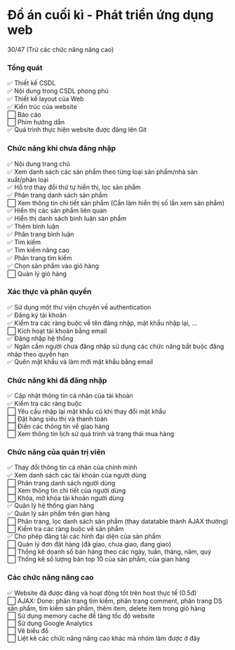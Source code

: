 # Đồ án cuối kì - Phát triển ứng dụng web

30/47 (Trừ các chức năng nâng cao)

### Tổng quát

✅ Thiết kế CSDL  
✅ Nội dung trong CSDL phong phú  
✅ Thiết kế layout của Web  
✅ Kiến trúc của website  
⬜ Báo cáo  
⬜ Phim hướng dẫn  
✅ Quá trình thực hiện website được đăng lên Git

### Chức năng khi chưa đăng nhập

✅ Nội dung trang chủ  
✅ Xem danh sách các sản phẩm theo từng loại sản phẩm/nhà sản xuất/phân loại  
✅ Hỗ trợ thay đổi thứ tự hiển thị, lọc sản phẩm  
✅ Phân trang danh sách sản phẩm  
⬜ Xem thông tin chi tiết sản phẩm (Cần làm hiển thị số lần xem sản phẩm)  
✅ Hiển thị các sản phẩm liên quan  
✅ Hiển thị danh sách bình luận sản phẩm  
✅ Thêm bình luận  
✅ Phân trang bình luận  
✅ Tìm kiếm  
✅ Tìm kiếm nâng cao  
✅ Phân trang tìm kiếm  
✅ Chọn sản phẩm vào giỏ hàng  
⬜ Quản lý giỏ hàng

### Xác thực và phân quyền

✅ Sử dụng một thư viện chuyên về authentication  
✅ Đăng ký tài khoản  
✅ Kiểm tra các ràng buộc về tên đăng nhập, mật khẩu nhập lại, ...  
⬜ Kích hoạt tài khoản bằng email  
✅ Đăng nhập hệ thống  
✅ Ngăn cấm người chưa đăng nhập sử dụng các chức năng bắt buộc đăng nhập theo quyền hạn  
✅ Quên mật khẩu và làm mới mật khẩu bằng email

### Chức năng khi đã đăng nhập

✅ Cập nhật thông tin cá nhân của tài khoản  
✅ Kiểm tra các ràng buộc  
⬜ Yêu cầu nhập lại mật khẩu cũ khi thay đổi mật khẩu  
⬜ Đặt hàng siêu thị và thanh toán  
⬜ Điền các thông tin về giao hàng  
⬜ Xem thông tin lịch sử quá trình và trạng thái mua hàng

### Chức năng của quản trị viên

✅ Thay đổi thông tin cá nhân của chính mình  
✅ Xem danh sách các tài khoản của người dùng  
⬜ Phân trang danh sách người dùng  
⬜ Xem thông tin chi tiết của người dùng  
⬜ Khóa, mở khóa tài khoản người dùng  
✅ Quản lý hệ thống gian hàng  
✅ Quản lý sản phẩm trên gian hàng  
⬜ Phân trang, lọc danh sách sản phẩm (thay datatable thành AJAX thường)  
⬜ Kiểm tra các ràng buộc về sản phẩm  
✅ Cho phép đăng tải các hình đại diện của sản phẩm  
⬜ Quản lý đơn đặt hàng (đã giao, chưa giao, đang giao)  
⬜ Thống kê doanh số bán hàng theo các ngày, tuần, tháng, năm, quý  
⬜ Thống kê số lượng bán top 10 của sản phẩm, của gian hàng

### Các chức năng nâng cao

✅ Website đã được đăng và hoạt động tốt trên host thực tế (0.5đ)  
⬜ AJAX: Done: phân trang tìm kiếm, phân trang comment, phân trang DS sản phẩm, tìm kiếm sản phẩm, thêm item, delete item trong giỏ hàng  
⬜ Sử dụng memory cache để tăng tốc độ website  
⬜ Sử dụng Google Analytics  
⬜ Vẽ biểu đồ  
⬜ Liệt kê các chức năng nâng cao khác mà nhóm làm được ở đây
